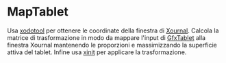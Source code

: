 # MapTablet

Usa [xodotool](https://github.com/jordansissel/xdotool) per ottenere le coordinate della finestra di [Xournal](https://xournalpp.github.io/).
Calcola la matrice di trasformazione in modo da mappare l'input di [GfxTablet](https://github.com/rfc2822/GfxTablet) alla finestra Xournal mantenendo le proporzioni e massimizzando la superficie attiva del tablet. 
Infine usa [xinit](https://github.com/freedesktop/xorg-xinit) per applicare la trasformazione.
